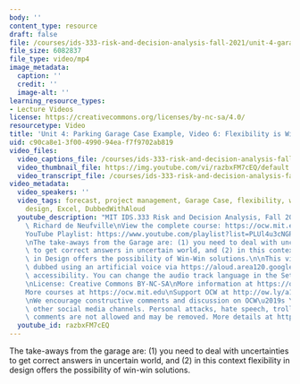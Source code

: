 ```yaml
---
body: ''
content_type: resource
draft: false
file: /courses/ids-333-risk-and-decision-analysis-fall-2021/unit-4-garage-case-video-6_360p_16_9.mp4
file_size: 6082837
file_type: video/mp4
image_metadata:
  caption: ''
  credit: ''
  image-alt: ''
learning_resource_types:
- Lecture Videos
license: https://creativecommons.org/licenses/by-nc-sa/4.0/
resourcetype: Video
title: 'Unit 4: Parking Garage Case Example, Video 6: Flexibility is Win-Win'
uid: c90ca8e1-3f00-4990-94ea-f7f9702ab819
video_files:
  video_captions_file: /courses/ids-333-risk-and-decision-analysis-fall-2021/1sd5AruODhQ3vOslrIqWj5lYoZp78K1_n_transcript.webvtt
  video_thumbnail_file: https://img.youtube.com/vi/razbxFM7cEQ/default.jpg
  video_transcript_file: /courses/ids-333-risk-and-decision-analysis-fall-2021/1sd5AruODhQ3vOslrIqWj5lYoZp78K1_n_transcript.pdf
video_metadata:
  video_speakers: ''
  video_tags: forecast, project management, Garage Case, flexibility, win-win, system
    design, Excel, DubbedWithAloud
  youtube_description: "MIT IDS.333 Risk and Decision Analysis, Fall 2021\nInstructor:\
    \ Richard de Neufville\nView the complete course: https://ocw.mit.edu/courses/ids-333-risk-and-decision-analysis-fall-2021/\n\
    YouTube Playlist: https://www.youtube.com/playlist?list=PLUl4u3cNGP62jwhTqp8_1kwrkDkxZhpQC\n\
    \nThe take-aways from the Garage are: (1) you need to deal with uncertainties\
    \ to get correct answers in uncertain world, and (2) in this context Flexibility\
    \ in Design offers the possibility of Win-Win solutions.\n\nThis video has been\
    \ dubbed using an artificial voice via https://aloud.area120.google.com to increase\
    \ accessibility. You can change the audio track language in the Settings menu.\n\
    \nLicense: Creative Commons BY-NC-SA\nMore information at https://ocw.mit.edu/terms\n\
    More courses at https://ocw.mit.edu\nSupport OCW at http://ow.ly/a1If50zVRlQ\n\
    \nWe encourage constructive comments and discussion on OCW\u2019s YouTube and\
    \ other social media channels. Personal attacks, hate speech, trolling, and inappropriate\
    \ comments are not allowed and may be removed. More details at https://ocw.mit.edu/comments."
  youtube_id: razbxFM7cEQ
---
```

The take-aways from the garage are: (1) you need to deal with uncertainties to get correct answers in uncertain world, and (2) in this context flexibility in design offers the possibility of win-win solutions.